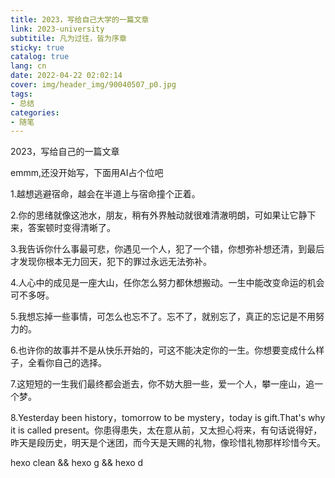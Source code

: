 ```yaml
---
title: 2023，写给自己大学的一篇文章
link: 2023-university
subtitile: 凡为过往，皆为序章
sticky: true
catalog: true
lang: cn
date: 2022-04-22 02:02:14
cover: img/header_img/90040507_p0.jpg
tags:
- 总结
categories:
- 随笔
---
```

2023，写给自己的一篇文章

emmm,还没开始写，下面用AI占个位吧

1.越想逃避宿命，越会在半道上与宿命撞个正着。
  
2.你的思绪就像这池水，朋友，稍有外界触动就很难清澈明朗，可如果让它静下来，答案顿时变得清晰了。
  
3.我告诉你什么事最可悲，你遇见一个人，犯了一个错，你想弥补想还清，到最后才发现你根本无力回天，犯下的罪过永远无法弥补。

4.人心中的成见是一座大山，任你怎么努力都休想搬动。一生中能改变命运的机会可不多呀。

5.我想忘掉一些事情，可怎么也忘不了。忘不了，就别忘了，真正的忘记是不用努力的。

6.也许你的故事并不是从快乐开始的，可这不能决定你的一生。你想要变成什么样子，全看你自己的选择。

7.这短短的一生我们最终都会逝去，你不妨大胆一些，爱一个人，攀一座山，追一个梦。

8.Yesterday been history，tomorrow to be mystery，today is gift.That's why it is called present。你患得患失，太在意从前，又太担心将来，有句话说得好，昨天是段历史，明天是个迷团，而今天是天赐的礼物，像珍惜礼物那样珍惜今天。

hexo clean && hexo g && hexo d